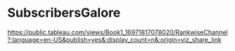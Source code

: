 # SubscribersGalore

https://public.tableau.com/views/Book1_16971817078020/RankwiseChannel?:language=en-US&publish=yes&:display_count=n&:origin=viz_share_link
